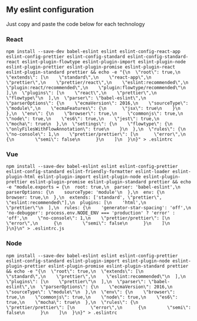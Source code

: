 ## My eslint configuration
Just copy and paste the code below for each technology

### React
```npm install --save-dev babel-eslint eslint eslint-config-react-app eslint-config-prettier eslint-config-standard eslint-config-standard-react eslint-plugin-flowtype eslint-plugin-import eslint-plugin-node eslint-plugin-prettier eslint-plugin-promise eslint-plugin-react eslint-plugin-standard prettier && echo -e "{\n  \"root\": true,\n  \"extends\": [\n    \"standard\",\n    \"react-app\",\n    \"prettier\",\n    \"prettier/react\",\n    \"eslint:recommended\",\n    \"plugin:react/recommended\",\n    \"plugin:flowtype/recommended\"\n  ],\n  \"plugins\": [\n    \"react\",\n    \"prettier\",\n    \"flowtype\"\n  ],\n  \"parser\": \"babel-eslint\",\n  \"parserOptions\": {\n    \"ecmaVersion\": 2016,\n    \"sourceType\": \"module\",\n    \"ecmaFeatures\": {\n      \"jsx\": true\n    }\n  },\n  \"env\": {\n    \"browser\": true,\n    \"commonjs\": true,\n    \"node\": true,\n    \"es6\": true,\n    \"jest\": true,\n    \"mocha\": true\n  },\n  \"settings\": {\n    \"flowtype\": {\n      \"onlyFilesWithFlowAnnotation\": true\n    }\n  },\n  \"rules\": {\n    \"no-console\": 1,\n    \"prettier/prettier\": [\n      \"error\",\n      {\n        \"semi\": false\n      }\n    ]\n  }\n}" > .eslintrc```

### Vue
```npm install --save-dev babel-eslint eslint eslint-config-prettier eslint-config-standard eslint-friendly-formatter eslint-loader eslint-plugin-html eslint-plugin-import eslint-plugin-node eslint-plugin-prettier eslint-plugin-promise eslint-plugin-standard prettier && echo -e "module.exports = {\n  root: true,\n  parser: 'babel-eslint',\n  parserOptions: {\n    sourceType: 'module'\n  },\n  env: {\n    browser: true,\n  },\n  extends: ['standard', \"prettier\", \"eslint:recommended\"],\n  plugins: [\n    'html',\n    \"prettier\"\n  ],\n  rules: {\n    'generator-star-spacing': 'off',\n    'no-debugger': process.env.NODE_ENV === 'production' ? 'error' : 'off',\n    \"no-console\": 1,\n    \"prettier/prettier\": [\n      \"error\",\n      {\n        \"semi\": false\n      }\n    ]\n  }\n}\n" > .eslintrc.js```

### Node
```npm install --save-dev babel-eslint eslint eslint-config-prettier eslint-config-standard eslint-plugin-import eslint-plugin-node eslint-plugin-prettier eslint-plugin-promise eslint-plugin-standard prettier && echo -e "{\n  \"root\": true,\n  \"extends\": [\n    \"standard\",\n    \"prettier\",\n    \"eslint:recommended\"\n  ],\n  \"plugins\": [\n    \"prettier\"\n  ],\n  \"parser\": \"babel-eslint\",\n  \"parserOptions\": {\n    \"ecmaVersion\": 2016,\n    \"sourceType\": \"module\"\n  },\n  \"env\": {\n    \"browser\": true,\n    \"commonjs\": true,\n    \"node\": true,\n    \"es6\": true,\n    \"mocha\": true\n  },\n  \"rules\": {\n    \"prettier/prettier\": [\n      \"error\",\n      {\n        \"semi\": false\n      }\n    ]\n  }\n}" > .eslintrc```

